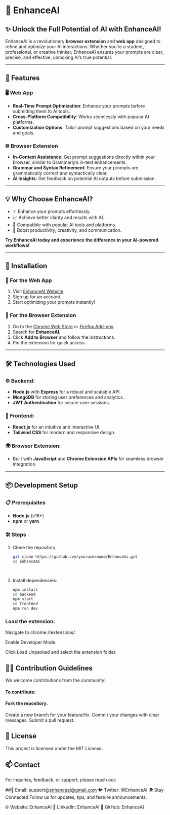# 🌟 EnhanceAI

## ✨ Unlock the Full Potential of AI with EnhanceAI!  
EnhanceAI is a revolutionary **browser extension** and **web app** designed to refine and optimize your AI interactions. Whether you’re a student, professional, or creative thinker, EnhanceAI ensures your prompts are clear, precise, and effective, unlocking AI’s true potential.

---

## 🌟 Features  

### 🖥️ Web App  
- **Real-Time Prompt Optimization**: Enhance your prompts before submitting them to AI tools.  
- **Cross-Platform Compatibility**: Works seamlessly with popular AI platforms.  
- **Customization Options**: Tailor prompt suggestions based on your needs and goals.  

### 🌐 Browser Extension  
- **In-Context Assistance**: Get prompt suggestions directly within your browser, similar to Grammarly’s in-text enhancements.  
- **Grammar and Syntax Refinement**: Ensure your prompts are grammatically correct and syntactically clear.  
- **AI Insights**: Get feedback on potential AI outputs before submission.  

---

## 💡 Why Choose EnhanceAI?  
- ✨ Enhance your prompts effortlessly.  
- 📈 Achieve better clarity and results with AI.  
- 🤝 Compatible with popular AI tools and platforms.  
- 🚀 Boost productivity, creativity, and communication.  

**Try EnhanceAI today and experience the difference in your AI-powered workflows!**  

---

## 🚀 Installation  

### 🔗 For the Web App  
1. Visit [EnhanceAI Website](#).  
2. Sign up for an account.  
3. Start optimizing your prompts instantly!  

### 🔧 For the Browser Extension  
1. Go to the [Chrome Web Store](#) or [Firefox Add-ons](#).  
2. Search for **EnhanceAI**.  
3. Click **Add to Browser** and follow the instructions.  
4. Pin the extension for quick access.  

---

## 🛠️ Technologies Used  

### ⚙️ Backend:  
- **Node.js** with **Express** for a robust and scalable API.  
- **MongoDB** for storing user preferences and analytics.  
- **JWT Authentication** for secure user sessions.  

### 🎨 Frontend:  
- **React.js** for an intuitive and interactive UI.  
- **Tailwind CSS** for modern and responsive design.  

### 🌍 Browser Extension:  
- Built with **JavaScript** and **Chrome Extension APIs** for seamless browser integration.  

---

## 📦 Development Setup  

### 📋 Prerequisites  
- **Node.js** (v16+)  
- **npm** or **yarn**  

### 🛠️ Steps  
1. Clone the repository:  
   ```bash
   git clone https://github.com/yourusername/EnhanceAi.git
   cd EnhanceAI

  
2. Install dependencies:
      ```bash
      npm install 
      cd backend
      npm start 
    cd frontend
    npm run dev
      

### Load the extension: 

Navigate to chrome://extensions/. 

Enable Developer Mode. 

Click Load Unpacked and select the extension folder.






## 🧑‍💻 Contribution Guidelines
We welcome contributions from the community!

#### To contribute:

#### Fork the repository.
Create a new branch for your feature/fix.
Commit your changes with clear messages.
Submit a pull request.
## 📜 License
This project is licensed under the MIT License.

## 📫 Contact
For inquiries, feedback, or support, please reach out:

##📧 Email: support@enhanceai@gmail.com
🐦 Twitter: @EnhanceAI
🌍 Stay Connected
Follow us for updates, tips, and feature announcements:

🌐 Website: EnhanceAI
💼 LinkedIn: EnhanceAI
🐙 GitHub: EnhanceAI
